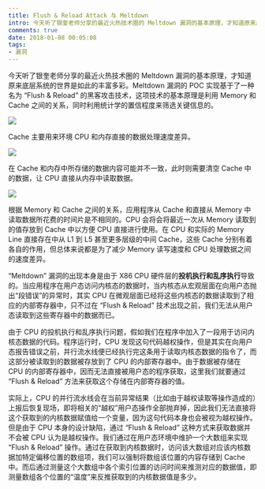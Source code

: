 ```yaml
---
title: Flush & Reload Attack 与 Meltdown
intro: 今天听了银奎老师分享的最近火热技术圈的 Meltdown 漏洞的基本原理，才知道原来底层系统的世界是如此的丰富多彩。Meltdown 漏洞的 POC 实现基于了一种名为 “Flush & Reload” 的黑客攻击技术，这项技术的基本原理是利用 Memory 和 Cache 之间的关系，同时利用统计学的置信程度来筛选关键信息的。
comments: true
date: 2018-01-08 00:05:08
tags:
- 漏洞
---
```


今天听了银奎老师分享的最近火热技术圈的 Meltdown 漏洞的基本原理，才知道原来底层系统的世界是如此的丰富多彩。Meltdown 漏洞的 POC 实现基于了一种名为 “Flush & Reload” 的黑客攻击技术，这项技术的基本原理是利用 Memory 和 Cache 之间的关系，同时利用统计学的置信程度来筛选关键信息的。 

![](1.png)

Cache 主要用来环境 CPU 和内存直接的数据处理速度差异。 

![](2.png)

在 Cache 和内存中所存储的数据内容可能并不一致，此时则需要清空 Cache 中的数据，让 CPU 直接从内存中读取数据。 

![](3.png)

根据 Memory 和 Cache 之间的关系，应用程序从 Cache 和直接从 Memory 中读取数据所花费的时间片是不相同的。CPU 会将会将最近一次从 Memory 读取到的值存放到 Cache 中以方便 CPU 直接进行使用。在 CPU 和实际的 Memory Line 直接存在中从 L1 到 L5 甚至更多层级的中间 Cache，这些 Cache 分别有着各自的作用，但总体来说都是为了减少 Memory 读写速度和 CPU 处理数据之间的速度差异。 

“Meltdown” 漏洞的出现本身是由于 X86 CPU 硬件层的**投机执行和乱序执行**导致的。当应用程序在用户态访问内核态的数据时，当内核态从宏观层面在向用户态抛出“段错误”的异常时，其实 CPU 在微观层面已经将这些内核态的数据读取到了相应的内部寄存器中，只不过在 “Flush & Reload” 技术出现之前，我们无法从用户态读取到这些寄存器中的数据而已。 

由于 CPU 的投机执行和乱序执行问题，假如我们在程序中加入了一段用于访问内核态数据的代码。程序运行时，CPU 发现这句代码越权操作，但是其实在向用户态报告错误之前，并行流水线便已经执行完这条用于读取内核态数据的指令了，而这部分被读取到的数据被存放到了 CPU 的内部寄存器中。由于数据被存储在 CPU 的内部寄存器中，因而无法直接被用户态的程序获取，这里我们就要通过 “Flush & Reload” 方法来获取这个存储在内部寄存器的值。 

实际上，CPU 的并行流水线会在当前异常结果（比如由于越权读取等操作造成的）上报后恢复现场，即将相关的“越权”用户态操作全部抛弃掉，因此我们无法直接将这个获取到的内核数据赋值给一个变量，因为这句代码本身也会被视为越权操作。但是由于 CPU 本身的设计缺陷，通过 “Flush & Reload” 这种方式来获取数据并不会被 CPU 认为是越权操作。我们通过在用户态环境中维护一个大数组来实现 “Flush & Reload” 操作。通过在获取到内核数据时，访问该大数组对应该内核数据加特定偏移位置的数组项，我们可以强制将数组该位置的内容存储到 Cache 中。而后通过测量这个大数组中各个索引位置的访问时间来推测对应的数据值，即测量数组各个位置的“温度”来反推获取到的内核数据值是多少。 

